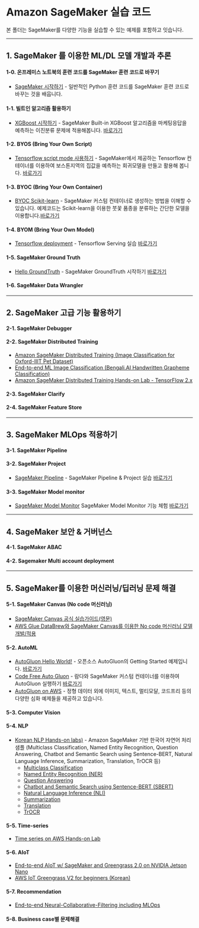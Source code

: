 # Amazon SageMaker 실습 코드

본 폴더는 SageMaker를 다양한 기능을 실습할 수 있는 예제를 포함하고 잇습니다.

---
## 1. SageMaker 를 이용한 ML/DL 모델 개발과 추론

#### 1-0. 온프레미스 노트북의 훈련 코드를 SageMaker 훈련 코드로 바꾸기

- [SageMaker 시작하기](01-sagemaker-101/README.md) - 일반적인 Python 훈련 코드를 SageMaker 훈련 코드로 바꾸는 것을 배웁니다. 

#### 1-1. 빌트인 알고리즘 활용하기

- [XGBoost 시작하기](xgboost/Readme.md) - SageMaker Built-in XGBoost 알고리즘을 마케팅응답을 예측하는 이진분류 문제에 적용해봅니다. [바로가기](xgboost/Readme.md)

#### 1-2. BYOS (Bring Your Own Script)

- [Tensorflow script mode 사용하기](byos-tensorflow/Readme.md) - SageMaker에서 제공하는 Tensorflow 컨테이너를 이용하여 보스톤지역의 집값을 예측하는 회귀모델을 만들고 활용해 봅니다. [바로가기](byos-tensorflow/Readme.md) 

#### 1-3. BYOC (Bring Your Own Container)

- [BYOC Scikit-learn](byoc/scikit_bring_your_own/scikit_bring_your_own.ipynb) - SageMaker 커스텀 컨테이너로 생성하는 방법을 이해할 수 있습니다. 예제코드는 Scikit-learn을 이용한 붓꽃 품종을 분류하는 간단한 모델을 이용합니다.[바로가기](byoc/scikit_bring_your_own/scikit_bring_your_own.ipynb)

#### 1-4. BYOM (Bring Your Own Model)

- [Tensorflow deployment](tf-deploy/README.md) - Tensorflow Serving 실습 [바로가기](tf-deploy/README.md)

#### 1-5. SageMaker Ground Truth

- [Hello GroundTruth](hello-gt/README.md) - SageMaker GroundTruth 시작하기 [바로가기](hello-gt/README.md)

#### 1-6. SageMaker Data Wrangler

---

## 2. SageMaker 고급 기능 활용하기

#### 2-1. SageMaker Debugger

#### 2-2. SageMaker Distributed Training
- [Amazon SageMaker Distributed Training (Image Classification for Oxford-IIIT Pet Dataset)](https://github.com/aws-samples/sagemaker-distributed-training-pytorch-kr) 
- [End-to-end ML Image Classification (Bengali.AI Handwritten Grapheme Classification)](https://github.com/daekeun-ml/end-to-end-pytorch-on-sagemaker)
- [Amazon SageMaker Distributed Training Hands-on Lab - TensorFlow 2.x](https://github.com/daekeun-ml/sagemaker-distributed-training-tf2)

#### 2-3. SageMaker Clarify

#### 2-4. SageMaker Feature Store

---

## 3. SageMaker MLOps 적용하기

#### 3-1. SageMaker Pipeline

#### 3-2. SageMaker Project
- [SageMaker Pipeline](sm-pipeline/README.md) - SageMaker Pipeline & Project 실습 [바로가기](sm-pipeline/README.md)

#### 3-3. SageMaker Model monitor

- [SageMaker Model Monitor](model-monitor/SageMaker-ModelMonitoring.ipynb) SageMaker Model Monitor 기능 체험 [바로가기](model-monitor/SageMaker-ModelMonitoring.ipynb)

---
## 4. SageMaker 보안 & 거버넌스

#### 4-1. SageMaker ABAC

#### 4-2. Sagemaker Multi account deployment

---
## 5. SageMaker를 이용한 머신러닝/딥러닝 문제 해결

#### 5-1. SageMaker Canvas (No code 머신러닝)
- [SageMaker Canvas 공식 실습가이드(영문)](https://catalog.us-east-1.prod.workshops.aws/workshops/80ba0ea5-7cf9-4b8c-9d3f-1cd988b6c071/en-US/)
- [AWS Glue DataBrew와 SageMaker Canvas를 이용한 No code 머신러닝 모델 개발/적용](canvas-and-glue-databrew/Readme.md)

#### 5-2. AutoML
- [AutoGluon Hello World!](autogluon/autogluon_helloworld.ipynb) - 오픈소스 AutoGluon의 Getting Started 예제입니다. [바로가기](autogluon/autogluon_helloworld.ipynb)
- [Code Free Auto Gluon](autogluon/README.md) - 람다와 SageMaker 커스텀 컨테이너를 이용하여 AutoGluon 실행하기 [바로가기](autogluon/README.md)
- [AutoGluon on AWS](https://github.com/aws-samples/autogluon-on-aws) - 정형 데이터 외에 이미지, 텍스트, 멀티모달, 코드프리 등의 다양한 심화 예제들을 제공하고 있습니다.

#### 5-3. Computer Vision

#### 5-4. NLP

- [Korean NLP Hands-on labs)](https://github.com/aws-samples/sm-kornlp) - Amazon SageMaker 기반 한국어 자연어 처리 샘플 (Multiclass Classification, Named Entity Recognition, Question Answering, Chatbot and Semantic Search using Sentence-BERT, Natural Language Inference, Summarization, Translation, TrOCR 등)
    - [Multiclass Classification](https://github.com/aws-samples/sm-kornlp/tree/main/multiclass-classification)
    - [Named Entity Recognition (NER)](https://github.com/aws-samples/sm-kornlp/tree/main/named-entity-recognition)
    - [Question Answering](https://github.com/aws-samples/sm-kornlp/tree/main/question-answering)
    - [Chatbot and Semantic Search using Sentence-BERT (SBERT)](https://github.com/aws-samples/sm-kornlp/tree/main/sentence-bert-finetuning)
    - [Natural Language Inference (NLI)](https://github.com/aws-samples/sm-kornlp/tree/main/natural-language-inference)
    - [Summarization](https://github.com/aws-samples/sm-kornlp/tree/main/summarization)
    - [Translation](https://github.com/aws-samples/sm-kornlp/tree/main/translation)
    - [TrOCR](https://github.com/aws-samples/sm-kornlp/tree/main/trocr)    

#### 5-5. Time-series
- [Time series on AWS Hands-on Lab](https://github.com/daekeun-ml/time-series-on-aws-hol)

#### 5-6. AIoT 
- [End-to-end AIoT w/ SageMaker and Greengrass 2.0 on NVIDIA Jetson Nano](https://github.com/aws-samples/aiot-e2e-sagemaker-greengrass-v2-nvidia-jetson)
- [AWS IoT Greengrass V2 for beginners (Korean)](https://catalog.us-east-1.prod.workshops.aws/workshops/0b21ceb7-2108-4a82-9e76-4c56d4b52db5)

#### 5-7. Recommendation
- [End-to-end Neural-Collaborative-Filtering including MLOps](recommendation/Neural-Collaborative-Filtering-On-SageMaker/README.md)
#### 5-8. Business case별 문제해결



